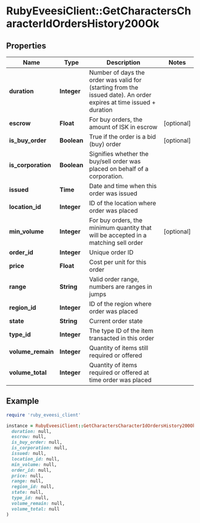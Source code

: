 # RubyEveesiClient::GetCharactersCharacterIdOrdersHistory200Ok

## Properties

| Name | Type | Description | Notes |
| ---- | ---- | ----------- | ----- |
| **duration** | **Integer** | Number of days the order was valid for (starting from the issued date). An order expires at time issued + duration |  |
| **escrow** | **Float** | For buy orders, the amount of ISK in escrow | [optional] |
| **is_buy_order** | **Boolean** | True if the order is a bid (buy) order | [optional] |
| **is_corporation** | **Boolean** | Signifies whether the buy/sell order was placed on behalf of a corporation. |  |
| **issued** | **Time** | Date and time when this order was issued |  |
| **location_id** | **Integer** | ID of the location where order was placed |  |
| **min_volume** | **Integer** | For buy orders, the minimum quantity that will be accepted in a matching sell order | [optional] |
| **order_id** | **Integer** | Unique order ID |  |
| **price** | **Float** | Cost per unit for this order |  |
| **range** | **String** | Valid order range, numbers are ranges in jumps |  |
| **region_id** | **Integer** | ID of the region where order was placed |  |
| **state** | **String** | Current order state |  |
| **type_id** | **Integer** | The type ID of the item transacted in this order |  |
| **volume_remain** | **Integer** | Quantity of items still required or offered |  |
| **volume_total** | **Integer** | Quantity of items required or offered at time order was placed |  |

## Example

```ruby
require 'ruby_eveesi_client'

instance = RubyEveesiClient::GetCharactersCharacterIdOrdersHistory200Ok.new(
  duration: null,
  escrow: null,
  is_buy_order: null,
  is_corporation: null,
  issued: null,
  location_id: null,
  min_volume: null,
  order_id: null,
  price: null,
  range: null,
  region_id: null,
  state: null,
  type_id: null,
  volume_remain: null,
  volume_total: null
)
```

